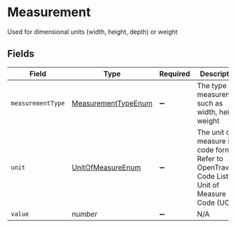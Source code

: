 # Measurement

Used for dimensional units (width, height, depth) or weight


## Fields

| Field                                                                                           | Type                                                                                            | Required                                                                                        | Description                                                                                     | Example                                                                                         |
| ----------------------------------------------------------------------------------------------- | ----------------------------------------------------------------------------------------------- | ----------------------------------------------------------------------------------------------- | ----------------------------------------------------------------------------------------------- | ----------------------------------------------------------------------------------------------- |
| `measurementType`                                                                               | [MeasurementTypeEnum](../../models/shared/measurementtypeenum.md)                               | :heavy_minus_sign:                                                                              | The type of measurement such as width, height, weight                                           |                                                                                                 |
| `unit`                                                                                          | [UnitOfMeasureEnum](../../models/shared/unitofmeasureenum.md)                                   | :heavy_minus_sign:                                                                              | The unit of measure in a code format. Refer to OpenTravel Code List Unit of Measure Code (UOM). |                                                                                                 |
| `value`                                                                                         | *number*                                                                                        | :heavy_minus_sign:                                                                              | N/A                                                                                             | 2.22                                                                                            |